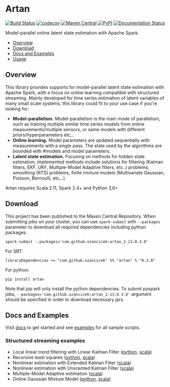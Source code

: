 # Artan
[![Build Status](https://travis-ci.com/ozancicek/artan.svg?branch=master)](https://travis-ci.com/ozancicek/artan)
[![codecov](https://codecov.io/gh/ozancicek/artan/branch/master/graph/badge.svg)](https://codecov.io/gh/ozancicek/artan)
[![Maven Central](https://img.shields.io/maven-central/v/com.github.ozancicek/artan_2.11)](https://mvnrepository.com/artifact/com.github.ozancicek/artan)
[![PyPI](https://img.shields.io/pypi/v/artan)](https://pypi.org/project/artan/)
[![Documentation Status](https://readthedocs.org/projects/artan/badge/?version=latest)](https://artan.readthedocs.io/en/latest/?badge=latest)


Model-parallel online latent state estimation with Apache Spark.

- [Overview](#overview)
- [Download](#download)
- [Docs and Examples](#docs-and-examples)
- [Usage](#usage)

## Overview

This library provides supports for model-parallel latent state estimation with Apache Spark, with a focus on online
learning compatible with structured streaming. Mainly developed for time series estimation of latent variables of many small
scale systems, this library could fit to your use case if you're looking for:

- **Model-parallelism.** Model-parallelism is the main mode of parallelism, such as training multiple similar time series 
models from online measurements/multiple sensors, or same models with different priors/hyperparameters etc,..
- **Online learning.** Model parameters are updated sequentially with measurements with a single pass. The state used
by the algorithms are bounded with #models and model parameters.
- **Latent state estimation.** Focusing on methods for hidden state estimation, implemented methods include solutions for
filtering (Kalman filters, EKF, UKF, Multiple-Model Adaptive filters, etc..) problems, smoothing (RTS) problems,
finite mixture models (Multivariate Gaussian, Poisson, Bernoulli, etc,..). 

Artan requires Scala 2.11, Spark 2.4+ and Python 3,6+


## Download

This project has been published to the Maven Central Repository. When submitting jobs on your cluster, you can use
`spark-submit` with `--packages` parameter to download all required dependencies including python packages.

    spark-submit --packages='com.github.ozancicek:artan_2.11:0.3.0'

For SBT:

    libraryDependencies += "com.github.ozancicek" %% "artan" % "0.3.0"

For python:

    pip install artan

Note that pip will only install the python dependencies. To submit pyspark jobs, `--packages='com.github.ozancicek:artan_2.11:0.3.0'` argument should be specified in order to download necessary jars.


## Docs and Examples

Visit [docs](https://artan.readthedocs.io/) to get started and see [examples](https://github.com/ozancicek/artan/blob/master/examples/src/main) for all sample scripts.

### Structured streaming examples
- Local linear trend filtering with Linear Kalman Filter ([python](https://github.com/ozancicek/artan/blob/master/examples/src/main/python/streaming/lkf_rate_source_llt.py), [scala](https://github.com/ozancicek/artan/blob/master/examples/src/main/scala/com/github/ozancicek/artan/examples/streaming/LKFRateSourceLLT.scala))
- Recursive least squares ([python](https://github.com/ozancicek/artan/blob/master/examples/src/main/python/streaming/rls_rate_source_ols.py), [scala](examples/src/main/scala/com/ozancicek/artan/examples/streaming/RLSRateSourceOLS.scala))
- Nonlinear estimation with Extended Kalman Filter ([scala](https://github.com/ozancicek/artan/blob/master/examples/src/main/scala/com/github/ozancicek/artan/examples/streaming/EKFRateSourceGLMLog.scala))
- Nonlinear estimation with Unscented Kalman Filter ([scala](https://github.com/ozancicek/artan/blob/master/examples/src/main/scala/com/github/ozancicek/artan/examples/streaming/UKFRateSourceGLMLog.scala))
- Multiple-Model Adaptive estimation ([scala](https://github.com/ozancicek/artan/blob/master/examples/src/main/scala/com/github/ozancicek/artan/examples/streaming/MMAERateSourceOLS.scala))
- Online Gaussian Mixture Model ([python](https://github.com/ozancicek/artan/blob/master/examples/src/main/python/streaming/gmm_rate_source.py), [scala](https://github.com/ozancicek/artan/blob/master/examples/src/main/scala/com/github/ozancicek/artan/examples/streaming/GMMRateSource.scala))
